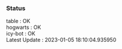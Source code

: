 ### Status


table : OK  
hogwarts : OK  
icy-bot : OK  
Latest Update : 2023-01-05 18:10:04.935950
